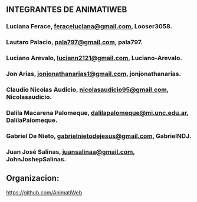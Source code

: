 ## **INTEGRANTES DE ANIMATIWEB**

### Luciana Ferace, feraceluciana@gmail.com, Looser3058.
### Lautaro Palacio, pala797@gmail.com, pala797.
### Luciano Arevalo, luciann2121@gmail.com, Luciano-Arevalo.
### Jon Arias, jonjonathanarias1@gmail.com, jonjonathanarias.
### Claudio Nicolas Audicio, nicolasaudicio95@gmail.com, Nicolasaudicio.
### Dalila Macarena Palomeque, dalilapalomeque@mi.unc.edu.ar, DalilaPalomeque.
### Gabriel De Nieto, gabrielnietodejesus@gmail.com, GabrielNDJ.
### Juan José Salinas, juansalinaa@gmail.com, JohnJoshepSalinas.

## Organizacion:

https://github.com/AnimatiWeb
